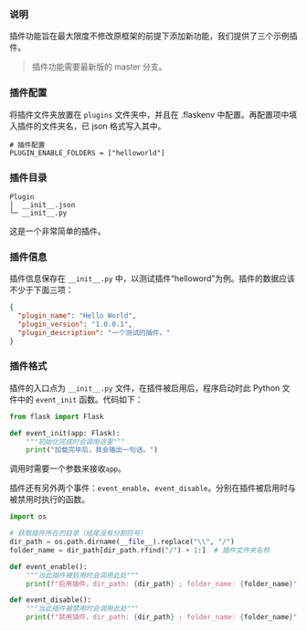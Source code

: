 ### 说明

插件功能旨在最大限度不修改原框架的前提下添加新功能，我们提供了三个示例插件。

> 插件功能需要最新版的 master 分支。

### 插件配置

将插件文件夹放置在 ```plugins``` 文件夹中，并且在 .flaskenv 中配置。再配置项中填入插件的文件夹名，已 json 格式写入其中。

```.flaskenv
# 插件配置
PLUGIN_ENABLE_FOLDERS = ["helloworld"]
```

### 插件目录

```
Plugin
│  __init__.json
└─ __init__.py
```

这是一个非常简单的插件。

### 插件信息

插件信息保存在 ```__init__.py``` 中，以测试插件“helloword”为例。插件的数据应该不少于下面三项：

```json
{
  "plugin_name": "Hello World",
  "plugin_version": "1.0.0.1",
  "plugin_description": "一个测试的插件。"
}
```

### 插件格式

插件的入口点为 ```__init__.py``` 文件，在插件被启用后，程序启动时此 Python 文件中的 ```event_init``` 函数。代码如下：

```python
from flask import Flask

def event_init(app: Flask):
    """初始化完成时会调用这里"""
    print("加载完毕后，我会输出一句话。")
```

调用时需要一个参数来接收``app``。

插件还有另外两个事件：```event_enable```、```event_disable```。分别在插件被启用时与被禁用时执行的函数。

```python
import os

# 获取插件所在的目录（结尾没有分割符号）
dir_path = os.path.dirname(__file__).replace("\\", "/")
folder_name = dir_path[dir_path.rfind("/") + 1:]  # 插件文件夹名称

def event_enable():
    """当此插件被启用时会调用此处"""
    print(f"启用插件，dir_path: {dir_path} ; folder_name: {folder_name}")

def event_disable():
    """当此插件被禁用时会调用此处"""
    print(f"禁用插件，dir_path: {dir_path} ; folder_name: {folder_name}")

```